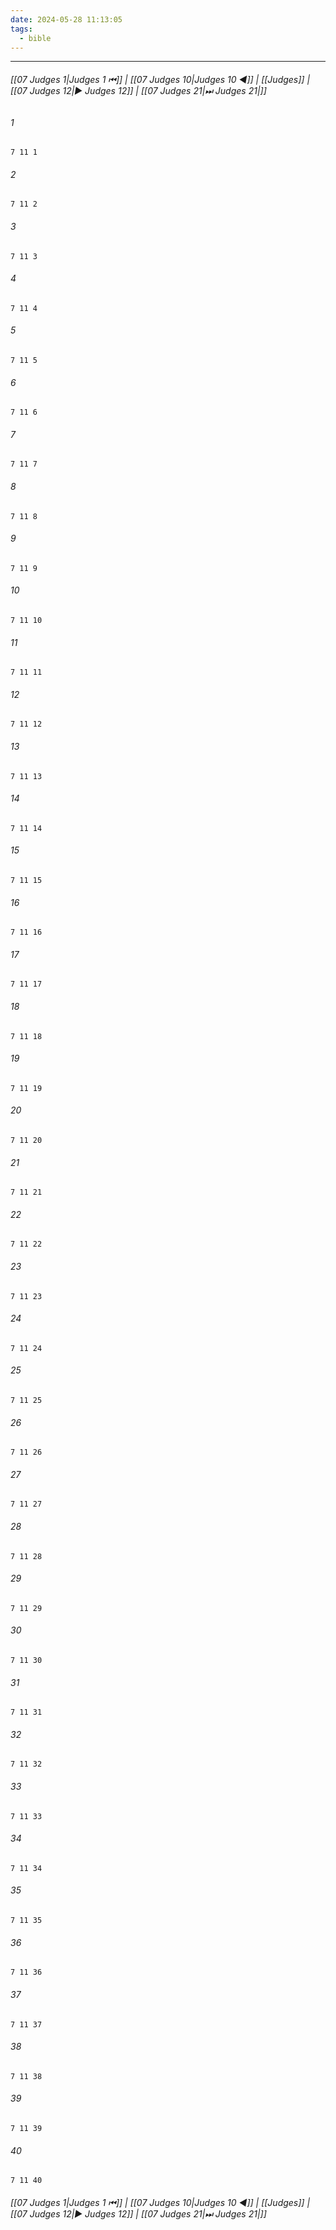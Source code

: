 ```yaml
---
date: 2024-05-28 11:13:05
tags:
  - bible
---
```

___

###### [[07 Judges 1|Judges 1 ⏮]] | [[07 Judges 10|Judges 10 ◀]] | [[Judges]] | [[07 Judges 12|▶ Judges 12]] | [[07 Judges 21|⏭ Judges 21|]]

###### 1
``` verse
7 11 1 
```
###### 2
``` verse
7 11 2 
```
###### 3
``` verse
7 11 3 
```
###### 4
``` verse
7 11 4 
```
###### 5
``` verse
7 11 5 
```
###### 6
``` verse
7 11 6 
```
###### 7
``` verse
7 11 7 
```
###### 8
``` verse
7 11 8 
```
###### 9
``` verse
7 11 9 
```
###### 10
``` verse
7 11 10 
```
###### 11
``` verse
7 11 11 
```
###### 12
``` verse
7 11 12 
```
###### 13
``` verse
7 11 13 
```
###### 14
``` verse
7 11 14 
```
###### 15
``` verse
7 11 15 
```
###### 16
``` verse
7 11 16 
```
###### 17
``` verse
7 11 17 
```
###### 18
``` verse
7 11 18 
```
###### 19
``` verse
7 11 19 
```
###### 20
``` verse
7 11 20 
```
###### 21
``` verse
7 11 21 
```
###### 22
``` verse
7 11 22 
```
###### 23
``` verse
7 11 23 
```
###### 24
``` verse
7 11 24 
```
###### 25
``` verse
7 11 25 
```
###### 26
``` verse
7 11 26 
```
###### 27
``` verse
7 11 27 
```
###### 28
``` verse
7 11 28 
```
###### 29
``` verse
7 11 29 
```
###### 30
``` verse
7 11 30 
```
###### 31
``` verse
7 11 31 
```
###### 32
``` verse
7 11 32 
```
###### 33
``` verse
7 11 33 
```
###### 34
``` verse
7 11 34 
```
###### 35
``` verse
7 11 35 
```
###### 36
``` verse
7 11 36 
```
###### 37
``` verse
7 11 37 
```
###### 38
``` verse
7 11 38 
```
###### 39
``` verse
7 11 39 
```
###### 40
``` verse
7 11 40 
```

###### [[07 Judges 1|Judges 1 ⏮]] | [[07 Judges 10|Judges 10 ◀]] | [[Judges]] | [[07 Judges 12|▶ Judges 12]] | [[07 Judges 21|⏭ Judges 21|]]

